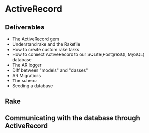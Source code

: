 # ActiveRecord

## Deliverables

- The ActiveRecord gem
- Understand rake and the Rakefile
- How to create custom rake tasks
- How to connect ActiveRecord to our SQLite(PostgreSQl, MySQL) database
- The AR logger
- Diff between "models" and "classes"
- AR Migrations
- The schema
- Seeding a database

## Rake

## Communicating with the database through ActiveRecord
